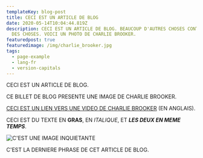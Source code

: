 ```yaml
---
templateKey: blog-post
title: CECI EST UN ARTICLE DE BLOG
date: 2020-05-14T10:04:44.819Z
description: CECI EST UN ARTICLE DE BLOG. BEAUCOUP D'AUTRES CHOSES CONT AUSSI
  DES CHOSES. VOICI UN PHOTO DE CHARLIE BROOKER.
featuredpost: true
featuredimage: /img/charlie_brooker.jpg
tags:
  - page-example
  - lang-fr
  - version-capitals
---
```

CECI EST UN ARTICLE DE BLOG.

CE BILLET DE BLOG PRESENTE UNE IMAGE DE CHARLIE BROOKER.

[CECI EST UN LIEN VERS UNE VIDEO DE CHARLIE BROOKER](https://www.youtube.com/watch?v=aHun58mz3vI) (EN ANGLAIS).

CECI EST DU TEXTE EN **GRAS**, EN *ITALIQUE*, ET ***LES DEUX EN MEME TEMPS***.

![C'EST UNE IMAGE INQUIETANTE](/img/random.jpg "https://www.youtube.com/watch?v=aHun58mz3vI")

C'EST LA DERNIERE PHRASE DE CET ARTICLE DE BLOG.
